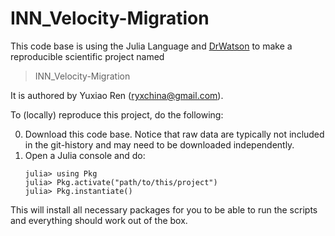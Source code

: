 # INN_Velocity-Migration

This code base is using the Julia Language and [DrWatson](https://juliadynamics.github.io/DrWatson.jl/stable/)
to make a reproducible scientific project named
> INN_Velocity-Migration

It is authored by Yuxiao Ren (ryxchina@gmail.com).

To (locally) reproduce this project, do the following:

0. Download this code base. Notice that raw data are typically not included in the
   git-history and may need to be downloaded independently.
1. Open a Julia console and do:
   ```
   julia> using Pkg
   julia> Pkg.activate("path/to/this/project")
   julia> Pkg.instantiate()
   ```

This will install all necessary packages for you to be able to run the scripts and
everything should work out of the box.
